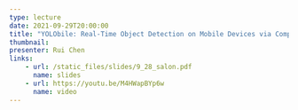 ```yaml
---
type: lecture
date: 2021-09-29T20:00:00
title: "YOLObile: Real-Time Object Detection on Mobile Devices via Compression-Compilation Co-Design"
thumbnail: 
presenter: Rui Chen
links: 
    - url: /static_files/slides/9_28_salon.pdf
      name: slides
    - url: https://youtu.be/M4HWapBYp6w
      name: video
---
```

